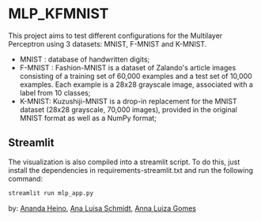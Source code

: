 # MLP_KFMNIST

This project aims to test different configurations for the Multilayer Perceptron using 3 datasets: MNIST, F-MNIST and  K-MNIST. 

* MNIST : database of handwritten digits;
* F-MNIST : Fashion-MNIST is a dataset of Zalando's article images consisting of a training set of 60,000 examples and a test set of 10,000 examples. Each example is a 28x28 grayscale image, associated with a label from 10 classes;
* K-MNIST: Kuzushiji-MNIST is a drop-in replacement for the MNIST dataset (28x28 grayscale, 70,000 images), provided in the original MNIST format as well as a NumPy format;

## **Streamlit**
The visualization is also compiled into a streamlit script. To do this, just install the dependencies in requirements-streamlit.txt and run the following command:

```bash
streamlit run mlp_app.py

```

by: 
[Ananda Heino](https://github.com/anandaheino),
[Ana Luisa Schmidt](https://github.com/analuisaschmidt),
[Anna Luiza Gomes](https://github.com/annalug)
